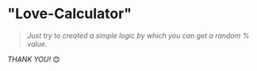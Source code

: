 # "Love-Calculator"
> *Just try to created a simple logic by which you can get a random % value.*

*THANK YOU!* 😊
